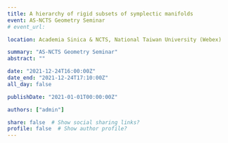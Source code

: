 ```yaml
---
title: A hierarchy of rigid subsets of symplectic manifolds
event: AS-NCTS Geometry Seminar
# event_url: 

location: Academia Sinica & NCTS, National Taiwan University (Webex)

summary: "AS-NCTS Geometry Seminar"
abstract: ""

date: "2021-12-24T16:00:00Z"
date_end: "2021-12-24T17:10:00Z"
all_day: false

publishDate: "2021-01-01T00:00:00Z"

authors: ["admin"]

share: false  # Show social sharing links?
profile: false  # Show author profile?
---
```

